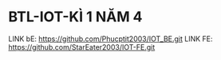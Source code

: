 # BTL-IOT-KÌ 1 NĂM 4

LINK bE: https://github.com/Phucptit2003/IOT_BE.git
LINK FE: https://github.com/StarEater2003/IOT-FE.git
